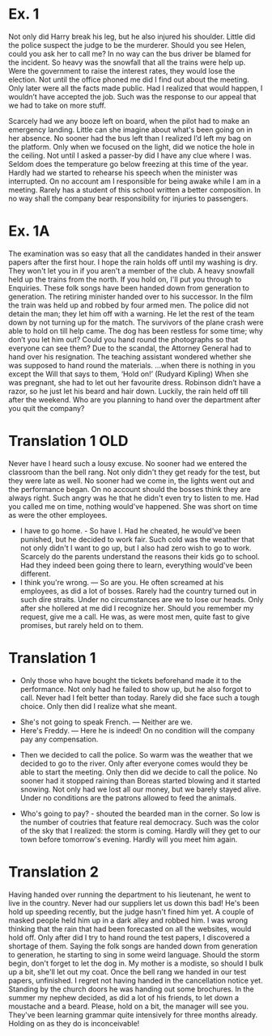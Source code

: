 # Ex. 1

Not only did Harry break his leg, but he also injured his shoulder.
Little did the police suspect the judge to be the murderer.
Should you see Helen, could you ask her to call me?
In no way can the bus driver be blamed for the incident.
So heavy was the snowfall that all the trains were help up.
Were the government to raise the interest rates, they would lose the election.
Not until the office phoned me did I find out about the meeting.
Only later were all the facts made public.
Had I realized that would happen, I wouldn’t have accepted the job.
Such was the response to our appeal that we had to take on more stuff.

Scarcely had we any booze left on board, when the pilot had to make an emergency landing.
Little can she imagine about what's been going on in her absence.
No sooner had the bus left than I realized I’d left my bag on the platform.
Only when we focused on the light, did we notice the hole in the ceiling.
Not until I asked a passer-by did I have any clue where I was.
Seldom does the temperature go below freezing at this time of the year.
Hardly had we started to rehearse his speech when the minister was interrupted.
On no account am I responsible for being awake while I am in a meeting.
Rarely has a student of this school written a better composition.
In no way shall the company bear responsibility for injuries to passengers.



# Ex. 1A
The examination was so easy that all the candidates handed in their answer papers after the first hour.
I hope the rain holds off until my washing is dry.
They won't let you in if you aren't a member of the club.
A heavy snowfall held up the trains from the north.
If you hold on, I'll put you through to Enquiries.
These folk songs have been handed down from generation to generation.
The retiring minister handed over to his successor.
In the film the train was held up and robbed by four armed men.
The police did not detain the man; they let him off with a warning.
He let the rest of the team down by not turning up for the match.
The survivors of the plane crash were able to hold on till help came.
The dog has been restless for some time; why don’t you let him out?
Could you hand round the photographs so that everyone can see them?
Due to the scandal, the Attorney General had to hand over his resignation.
The teaching assistant wondered whether she was supposed to hand round the materials.
...when there is nothing in you except the Will that says to them, ‘Hold on!’ (Rudyard Kipling)
When she was pregnant, she had to let out her favourite dress.
Robinson didn’t have a razor, so he just let his beard and hair down.
Luckily, the rain held off till after the weekend.
Who are you planning to hand over the department after you quit the company?



# Translation 1 OLD

Never have I heard such a lousy excuse.
No sooner had we entered the classroom than the bell rang.
Not only didn't they get ready for the test, but they were late as well.
No sooner had we come in, the lights went out and the performance began.
On no account should the bosses think they are always right.
Such angry was he that he didn't even try to listen to me.
Had you called me on time, nothing would've happened.
She was short on time as were the other employees.
- I have to go home. - So have I.
Had he cheated, he would've been punished, but he decided to work fair.
Such cold was the weather that not only didn't I want to go up, but I also had zero wish to go to work.
Scarcely do the parents understand the reasons their kids go to school.
Had they indeed been going there to learn, everything would've been different.
- I think you're wrong. — So are you.
He often screamed at his employees, as did a lot of bosses.
Rarely had the country turned out in such dire straits.
Under no circumstances are we to lose our heads.
Only after she hollered at me did I recognize her.
Should you remember my request, give me a call.
He was, as were most men, quite fast to give promises, but rarely held on to them.



# Translation 1
* Only those who have bought the tickets beforehand made it to the performance.
Not only had he failed to show up, but he also forgot to call.
Never had I felt better than today.
Rarely did she face such a tough choice.
Only then did I realize what she meant.
- She's not going to speak French. — Neither are we.
- Here's Freddy. — Here he is indeed!
On no condition will the company pay any compensation.
* Then we decided to call the police.
So warm was the weather that we decided to go to the river.
Only after everyone comes would they be able to start the meeting.
Only then did we decide to call the police.
No sooner had it stopped raining than Boreas started blowing and it started snowing.
Not only had we lost all our money, but we barely stayed alive.
Under no conditions are the patrons allowed to feed the animals.
- Who's going to pay? - shouted the bearded man in the corner.
So low is the number of coutries that feature real democracy.
Such was the color of the sky that I realized: the storm is coming.
Hardly will they get to our town before tomorrow's evening.
Hardly will you meet him again.



# Translation 2

Having handed over running the department to his lieutenant, he went to live in the country.
Never had our suppliers let us down this bad!
He's been hold up speeding recently, but the judge hasn't fined him yet.
A couple of masked people held him up in a dark alley and robbed him.
I was wrong thinking that the rain that had been forecasted on all the websites, would hold off.
Only after did I try to hand round the test papers, I discovered a shortage of them.
Saying the folk songs are handed down from generation to generation, he starting to sing in some weird language.
Should the storm begin, don't forget to let the dog in.
My mother is a modiste, so should I bulk up a bit, she'll let out my coat.
Once the bell rang we handed in our test papers, unfinished.
I regret not having handed in the cancellation notice yet.
Standing by the church doors he was handing out some brochures.
In the summer my nephew decided, as did a lot of his friends, to let down a moustache and a beard.
Please, hold on a bit, the manager will see you.
They've been learning grammar quite intensively for three months already. Holding on as they do is inconceivable!

